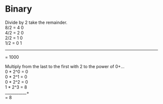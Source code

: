 # Binary
Divide by 2 take the remainder.  
8/2 = 4 0  
4/2 = 2 0  
2/2 = 1 0  
1/2 = 0 1  
_________  
= 1000  
  
  
Multiply from the last to the first with 2 to the power of 0+...  
0 * 2^0 = 0  
0 * 2^1 = 0  
0 * 2^2 = 0  
1 * 2^3 = 8  
___________+  
= 8  
